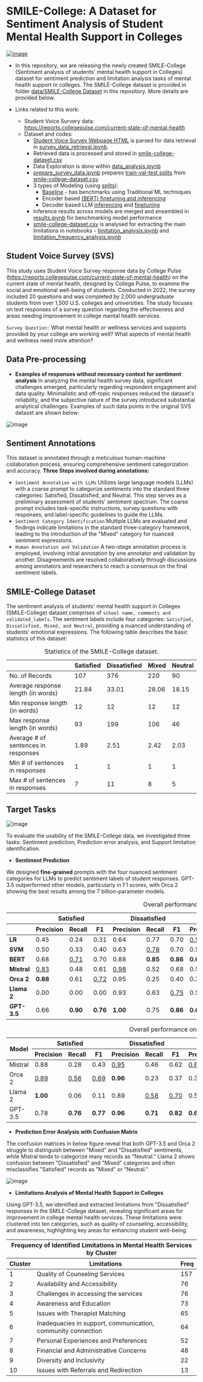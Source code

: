 # SMILE-College: A Dataset for Sentiment Analysis of Student Mental Health Support in Colleges

[![image](https://img.shields.io/badge/Made%20with-Python-1f425f.svg)](https://www.python.org/)

- In this repository, we are releasing the newly created SMILE-College (Sentiment analysis of students' mental health support in Colleges) dataset for sentiment prediction and limitation analysis tasks of mental health support in colleges. The SMILE-College dataset is provided in folder [data/SMILE-College Dataset](data/SMILE-College%20Dataset/) in this repository. More details are provided below.

- Links related to this work:
  - Student Voice Survery data: https://reports.collegepulse.com/current-state-of-mental-health
  - Dataset and codes:
      - [Student Voice Survey Webpage HTML](data/student-voice-survey.html) is parsed for data retrieval in [survey_data_retrieval.ipynb](notebooks/survey_data_retrieval.ipynb).
      - Retrieved data is processed and stored in [smile-college-dataset.csv](data/SMILE-College%20Dataset/smile-college-dataset.csv)
      - Data Exploration is done within [data_analysis.ipynb](notebooks/data_analysis.ipynb)
      - [prepare_survey_data.ipynb](notebooks/prepare_survey_data.ipynb) prepares [train-val-test splits](data/splits) from [smile-college-dataset.csv](data/SMILE-College%20Dataset/smile-college-dataset.csv) 
      - 3 types of Modeling (using [splits](data/splits/)):
          - [Baseline](notebooks/baseline.ipynb) - has benchmarks using Traditional ML techniques
          - Encoder based [(BERT) finetuning and inferencing](notebooks/bert.ipynb)
          - Decoder based LLM [inferencing](notebooks/inference_llms.ipynb) and [finetuning](notebooks/finetuning_llm.ipynb)
      - Inference results across models are merged and ensembled in [results.ipynb](notebooks/results.ipynb) for benchmarking model performance
      - [smile-college-dataset.csv](data/SMILE-College%20Dataset/smile-college-dataset.csv) is analysed for extracting the main limitations in notebooks - [limitation_analysis.ipynb](notebooks/limitation_analysis.ipynb) and [limitation_frequency_analysis.ipynb](notebooks/limitation_frequency_analysis.ipynb)

## Student Voice Survey (SVS)
This study uses Student Voice Survey response data by College Pulse (https://reports.collegepulse.com/current-state-of-mental-health) on the current state of mental health, designed by College Pulse, to examine the social and emotional well-being of students. Conducted in 2022, the survey included 20 questions and was completed by 2,000 undergraduate students from over 1,500 U.S. colleges and universities. The study focuses on text responses  of a survey question regarding the effectiveness and areas needing improvement in college mental health services. 

```Survey Question:``` What mental health or wellness services and supports provided by your college are working well? What aspects of mental health and wellness need more attention?

## Data Pre-processing
- **Examples of responses without necessary context for sentiment analysis**
In analyzing the mental health survey data, significant challenges emerged, particularly regarding respondent engagement and data quality. Minimalistic and off-topic responses reduced the dataset's reliability, and the subjective nature of the survey introduced substantial analytical challenges. Examples of such data points in the original SVS dataset are shown below:

![image](images/examples_rq2.png)


## Sentiment Annotations

This dataset is annotated through a meticulous human-machine collaboration process, ensuring comprehensive sentiment categorization and accuracy. 
**Three Steps involved during annotations:**
- ```Sentiment Annotation with LLMs```
Utilizes large language models (LLMs) with a coarse prompt to categorize sentiments into the standard three categories: Satisfied, Dissatisfied, and Neutral. This step serves as a preliminary assessment of students' sentiment spectrum. The coarse prompt includes task-specific instructions, survey questions with responses, and label-specific guidelines to guide the LLMs.
- ```Sentiment Category Identification```
Multiple LLMs are evaluated and findings indicate limitations in the standard three-category framework, leading to the introduction of the "Mixed" category for nuanced sentiment expressions.
- ```Human Annotation and Validation```
A two-stage annotation process is employed, involving initial annotation by one annotator and validation by another. Disagreements are resolved collaboratively through discussions among annotators and researchers to reach a consensus on the final sentiment labels.

## SMILE-College Dataset
The sentiment analysis of students' mental health support in Colleges (SMILE-College) dataset comprises of ```school name, comments and validated_labels```. The sentiment labels include four categories: ```Satisfied, Dissatisfied, Mixed, and Neutral```, providing a nuanced understanding of students' emotional expressions. The following table describes the basic statistics of this dataset:

<table>
    <caption>Statistics of the SMILE-College dataset.</caption>
    <thead>
        <tr>
            <th></th>
            <th><strong>Satisfied</strong></th>
            <th><strong>Dissatisfied</strong></th>
            <th><strong>Mixed</strong></th>
            <th><strong>Neutral</strong></th>
        </tr>
    </thead>
    <tbody>
        <tr>
            <td>No. of Records</td>
            <td>107</td>
            <td>376</td>
            <td>220</td>
            <td>90</td>
        </tr>
        <tr>
            <td>Average response length (in words)</td>
            <td>21.84</td>
            <td>33.01</td>
            <td>28.06</td>
            <td>18.15</td>
        </tr>
        <tr>
            <td>Min response length (in words)</td>
            <td>12</td>
            <td>12</td>
            <td>12</td>
            <td>12</td>
        </tr>
        <tr>
            <td>Max response length (in words)</td>
            <td>93</td>
            <td>199</td>
            <td>106</td>
            <td>46</td>
        </tr>
        <tr>
            <td>Average # of sentences in responses</td>
            <td>1.89</td>
            <td>2.51</td>
            <td>2.42</td>
            <td>2.03</td>
        </tr>
        <tr>
            <td>Min # of sentences in responses</td>
            <td>1</td>
            <td>1</td>
            <td>1</td>
            <td>1</td>
        </tr>
        <tr>
            <td>Max # of sentences in responses</td>
            <td>7</td>
            <td>11</td>
            <td>8</td>
            <td>5</td>
        </tr>
    </tbody>
</table>



## Target Tasks

![image](images/overall_framework.png)

To evaluate the usability of the SMILE-College data, we investigated three tasks: Sentiment prediction, Prediction error analysis, and Support limitation identification.

- **Sentiment Prediction**

We designed **fine-grained** prompts with the four nuanced sentiment categories for LLMs to predict sentiment labels of student responses. GPT-3.5 outperformed other models, particularly in F1 scores, with Orca 2 showing the best results among the 7 billion-parameter models.

<table>
  <caption>Overall performance on SMILE-College test-set</caption>
  <thead>
    <tr>
      <th></th>
      <th colspan="3"><strong>Satisfied</strong></th>
      <th colspan="3"><strong>Dissatisfied</strong></th>
      <th colspan="3"><strong>Mixed</strong></th>
      <th colspan="3"><strong>Neutral</strong></th>
      <th colspan="3"><strong>Overall</strong></th>
    </tr>
    <tr>
      <th></th>
      <th>Precision</th>
      <th>Recall</th>
      <th>F1</th>
      <th>Precision</th>
      <th>Recall</th>
      <th>F1</th>
      <th>Precision</th>
      <th>Recall</th>
      <th>F1</th>
      <th>Precision</th>
      <th>Recall</th>
      <th>F1</th>
      <th>Precision</th>
      <th>Recall</th>
      <th>F1</th>
    </tr>
  </thead>
  <tbody>
    <tr>
      <td><strong>LR</strong></td>
      <td>0.45</td>
      <td>0.24</td>
      <td>0.31</td>
      <td>0.64</td>
      <td>0.77</td>
      <td>0.70</td>
      <td><u>0.59</u></td>
      <td>0.55</td>
      <td>0.57</td>
      <td>0.69</td>
      <td>0.58</td>
      <td>0.63</td>
      <td>0.61</td>
      <td>0.62</td>
      <td>0.61</td>
    </tr>
    <tr>
      <td><strong>SVM</strong></td>
      <td>0.50</td>
      <td>0.33</td>
      <td>0.40</td>
      <td>0.63</td>
      <td><u>0.78</u></td>
      <td>0.70</td>
      <td>0.53</td>
      <td>0.40</td>
      <td>0.46</td>
      <td>0.71</td>
      <td>0.63</td>
      <td>0.67</td>
      <td>0.60</td>
      <td>0.61</td>
      <td>0.60</td>
    </tr>
    <tr>
      <td><strong>BERT</strong></td>
      <td>0.68</td>
      <td><u>0.71</u></td>
      <td>0.70</td>
      <td>0.88</td>
      <td><strong>0.85</strong></td>
      <td><strong>0.86</strong></td>
      <td><strong>0.62</strong></td>
      <td>0.70</td>
      <td><u>0.66</u></td>
      <td><u>0.88</u></td>
      <td>0.74</td>
      <td><u>0.80</u></td>
      <td><u>0.79</u></td>
      <td><u>0.78</u></td>
      <td><u>0.78</u></td>
    </tr>
    <tr>
      <td><strong>Mistral</strong></td>
      <td><u>0.83</u></td>
      <td>0.48</td>
      <td>0.61</td>
      <td><u>0.98</u></td>
      <td>0.52</td>
      <td>0.68</td>
      <td>0.56</td>
      <td>0.50</td>
      <td>0.53</td>
      <td>0.28</td>
      <td><strong>1.00</strong></td>
      <td>0.43</td>
      <td>0.77</td>
      <td>0.57</td>
      <td>0.60</td>
    </tr>
    <tr>
      <td><strong>Orca 2</strong></td>
      <td><strong>0.88</strong></td>
      <td>0.61</td>
      <td><u>0.72</u></td>
      <td>0.95</td>
      <td>0.25</td>
      <td>0.40</td>
      <td>0.34</td>
      <td><strong>0.95</strong></td>
      <td>0.50</td>
      <td><strong>1.00</strong></td>
      <td>0.17</td>
      <td>0.29</td>
      <td>0.78</td>
      <td>0.48</td>
      <td>0.46</td>
    </tr>
    <tr>
      <td><strong>Llama 2</strong></td>
      <td>0.00</td>
      <td>0.00</td>
      <td>0.00</td>
      <td>0.93</td>
      <td>0.63</td>
      <td><u>0.75</u></td>
      <td>0.50</td>
      <td><strong>0.95</strong></td>
      <td><u>0.66</u></td>
      <td>0.52</td>
      <td>0.79</td>
      <td>0.62</td>
      <td>0.65</td>
      <td>0.65</td>
      <td>0.61</td>
    </tr>
    <tr>
      <td><strong>GPT-3.5</strong></td>
      <td>0.66</td>
      <td><strong>0.90</strong></td>
      <td><strong>0.76</strong></td>
      <td><strong>1.00</strong></td>
      <td>0.75</td>
      <td><strong>0.86</strong></td>
      <td><strong>0.62</strong></td>
      <td><u>0.78</u></td>
      <td><strong>0.69</strong></td>
      <td>0.81</td>
      <td><u>0.89</u></td>
      <td><strong>0.85</strong></td>
      <td><strong>0.84</strong></td>
      <td><strong>0.79</strong></td>
      <td><strong>0.80</strong></td>
    </tr>
  </tbody>
</table>

<table>
  <caption>Overall performance on the entire SMILE-College dataset</caption>
  <thead>
    <tr>
      <th rowspan="2">Model</th>
      <th colspan="3">Satisfied</th>
      <th colspan="3">Dissatisfied</th>
      <th colspan="3">Mixed</th>
      <th colspan="3">Neutral</th>
      <th colspan="3">Overall</th>
    </tr>
    <tr>
      <th>Precision</th>
      <th>Recall</th>
      <th>F1</th>
      <th>Precision</th>
      <th>Recall</th>
      <th>F1</th>
      <th>Precision</th>
      <th>Recall</th>
      <th>F1</th>
      <th>Precision</th>
      <th>Recall</th>
      <th>F1</th>
      <th>Precision</th>
      <th>Recall</th>
      <th>F1</th>
    </tr>
  </thead>
  <tbody>
    <tr>
      <td>Mistral</td>
      <td>0.88</td>
      <td>0.28</td>
      <td>0.43</td>
      <td><u>0.95</u></td>
      <td>0.46</td>
      <td>0.62</td>
      <td><u>0.61</u></td>
      <td>0.64</td>
      <td>0.62</td>
      <td>0.26</td>
      <td><b>0.99</b></td>
      <td>0.41</td>
      <td>0.77</td>
      <td>0.54</td>
      <td>0.57</td>
    </tr>
    <tr>
      <td>Orca 2</td>
      <td><u>0.89</u></td>
      <td><u>0.56</u></td>
      <td><u>0.69</u></td>
      <td><b>0.96</b></td>
      <td>0.23</td>
      <td>0.37</td>
      <td>0.32</td>
      <td><b>0.97</b></td>
      <td>0.48</td>
      <td><b>0.93</b></td>
      <td>0.14</td>
      <td>0.24</td>
      <td><u>0.78</u></td>
      <td>0.45</td>
      <td>0.42</td>
    </tr>
    <tr>
      <td>Llama 2</td>
      <td><b>1.00</b></td>
      <td>0.06</td>
      <td>0.11</td>
      <td>0.89</td>
      <td><u>0.58</u></td>
      <td><u>0.70</u></td>
      <td>0.51</td>
      <td><u>0.93</u></td>
      <td><u>0.66</u></td>
      <td>0.54</td>
      <td>0.86</td>
      <td><u>0.66</u></td>
      <td>0.76</td>
      <td><u>0.64</u></td>
      <td><u>0.61</u></td>
    </tr>
    <tr>
      <td>GPT-3.5</td>
      <td>0.78</td>
      <td><b>0.76</b></td>
      <td><b>0.77</b></td>
      <td><b>0.96</b></td>
      <td><b>0.71</b></td>
      <td><b>0.82</b></td>
      <td><b>0.66</b></td>
      <td>0.90</td>
      <td><b>0.76</b></td>
      <td><u>0.77</u></td>
      <td><u>0.92</u></td>
      <td><b>0.84</b></td>
      <td><b>0.83</b></td>
      <td><b>0.80</b></td>
      <td><b>0.80</b></td>
    </tr>
  </tbody>
</table>


- **Prediction Error Analysis with Confusion Matrix**

The confusion matrices in below figure reveal that both GPT-3.5 and Orca 2 struggle to distinguish between "Mixed" and "Dissatisfied" sentiments, while Mistral tends to categorize many records as "Neutral." Llama 2 shows confusion between "Dissatisfied" and "Mixed" categories and often misclassifies "Satisfied" records as "Mixed" or "Neutral."

![image](images/confusion_metrics.png)


- **Limitations Analysis of Mental Health Support in Colleges**

Using GPT-3.5, we identified and extracted limitations from "Dissatisfied" responses in the SMILE-College dataset, revealing significant areas for improvement in college mental health services. These limitations were clustered into ten categories, such as quality of counseling, accessibility, and awareness, highlighting key areas for enhancing student well-being.

<table>
  <thead>
    <tr>
      <th colspan="3">Frequency of Identified Limitations in Mental Health Services by Cluster</th>
    </tr>
    <tr>
      <th>Cluster</th>
      <th>Limitations</th>
      <th>Freq</th>
    </tr>
  </thead>
  <tbody>
    <tr>
      <td>1</td>
      <td>Quality of Counseling Services</td>
      <td>157</td>
    </tr>
    <tr>
      <td>2</td>
      <td>Availability and Accessibility</td>
      <td>76</td>
    </tr>
    <tr>
      <td>3</td>
      <td>Challenges in accessing the services</td>
      <td>76</td>
    </tr>
    <tr>
      <td>4</td>
      <td>Awareness and Education</td>
      <td>73</td>
    </tr>
    <tr>
      <td>5</td>
      <td>Issues with Therapist Matching</td>
      <td>65</td>
    </tr>
    <tr>
      <td>6</td>
      <td>Inadequacies in support, communication, community connection</td>
      <td>64</td>
    </tr>
    <tr>
      <td>7</td>
      <td>Personal Experiences and Preferences</td>
      <td>52</td>
    </tr>
    <tr>
      <td>8</td>
      <td>Financial and Administrative Concerns</td>
      <td>48</td>
    </tr>
    <tr>
      <td>9</td>
      <td>Diversity and Inclusivity</td>
      <td>22</td>
    </tr>
    <tr>
      <td>10</td>
      <td>Issues with Referrals and Redirection</td>
      <td>13</td>
    </tr>
  </tbody>
</table>




